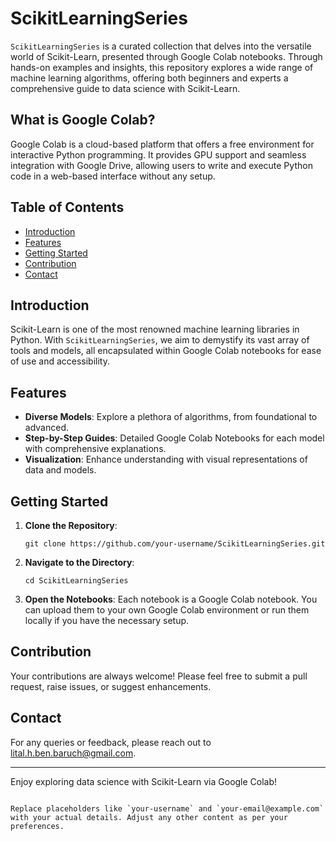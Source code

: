 # ScikitLearningSeries

`ScikitLearningSeries` is a curated collection that delves into the versatile world of Scikit-Learn, presented through Google Colab notebooks. Through hands-on examples and insights, this repository explores a wide range of machine learning algorithms, offering both beginners and experts a comprehensive guide to data science with Scikit-Learn.

## What is Google Colab?
Google Colab is a cloud-based platform that offers a free environment for interactive Python programming. It provides GPU support and seamless integration with Google Drive, allowing users to write and execute Python code in a web-based interface without any setup.

## Table of Contents
- [Introduction](#introduction)
- [Features](#features)
- [Getting Started](#getting-started)
- [Contribution](#contribution)
- [Contact](#contact)

## Introduction
Scikit-Learn is one of the most renowned machine learning libraries in Python. With `ScikitLearningSeries`, we aim to demystify its vast array of tools and models, all encapsulated within Google Colab notebooks for ease of use and accessibility.

## Features
- **Diverse Models**: Explore a plethora of algorithms, from foundational to advanced.
- **Step-by-Step Guides**: Detailed Google Colab Notebooks for each model with comprehensive explanations.
- **Visualization**: Enhance understanding with visual representations of data and models.

## Getting Started
1. **Clone the Repository**:
   ```
   git clone https://github.com/your-username/ScikitLearningSeries.git
   ```

2. **Navigate to the Directory**:
   ```
   cd ScikitLearningSeries
   ```

3. **Open the Notebooks**:
   Each notebook is a Google Colab notebook. You can upload them to your own Google Colab environment or run them locally if you have the necessary setup.

## Contribution
Your contributions are always welcome! Please feel free to submit a pull request, raise issues, or suggest enhancements.

## Contact
For any queries or feedback, please reach out to [lital.h.ben.baruch@gmail.com](mailto:lital.h.ben.baruch@gmail.com).

---

Enjoy exploring data science with Scikit-Learn via Google Colab!
```

Replace placeholders like `your-username` and `your-email@example.com` with your actual details. Adjust any other content as per your preferences.
